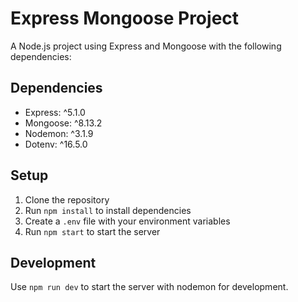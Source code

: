 # Express Mongoose Project

A Node.js project using Express and Mongoose with the following dependencies:

## Dependencies

- Express: ^5.1.0
- Mongoose: ^8.13.2
- Nodemon: ^3.1.9
- Dotenv: ^16.5.0

## Setup

1. Clone the repository
2. Run `npm install` to install dependencies
3. Create a `.env` file with your environment variables
4. Run `npm start` to start the server

## Development

Use `npm run dev` to start the server with nodemon for development.